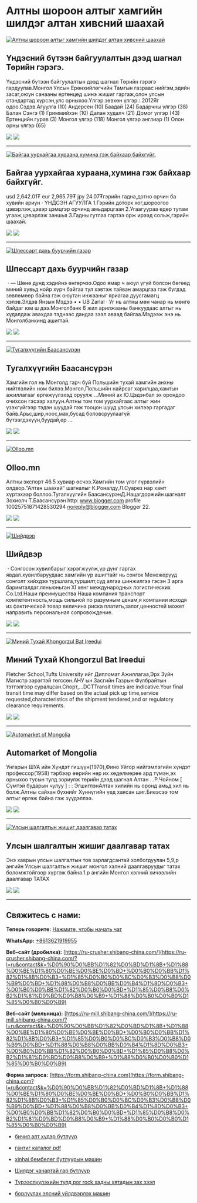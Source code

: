 # Алтны шороон алтыг хамгийн шилдэг алтан хивсний шаахай

<a href="https://swt.shibang-china.com/?l=ru&img&k=%D0%90%D0%BB%D1%82%D0%BD%D1%8B+%D1%88%D0%BE%D1%80%D0%BE%D0%BE%D0%BD+%D0%B0%D0%BB%D1%82%D1%8B%D0%B3+%D1%85%D0%B0%D0%BC%D0%B3%D0%B8%D0%B9%D0%BD+%D1%88%D0%B8%D0%BB%D0%B4%D1%8D%D0%B3+%D0%B0%D0%BB%D1%82%D0%B0%D0%BD+%D1%85%D0%B8%D0%B2%D1%81%D0%BD%D0%B8%D0%B9+%D1%88%D0%B0%D0%B0%D1%85%D0%B0%D0%B9" target="_blank">![Алтны шороон алтыг хамгийн шилдэг алтан хивсний шаахай](http://static.shibang-china.com/all-800x300/1454.jpg)</a>

## Үндэсний бүтээн байгуулалтын дээд шагнал Төрийн гэрэгэ.
Үндэсний бүтээн байгуулалтын дээд шагнал Төрийн гэрэгэ гардуулав.Монгол Улсын Ерөнхийлөгчийн Тамгын газраас нийгэм,эдийн засаг,оюун санааны ертөнцөд шинэ жишиг гаргаж,олон улсын стандартад хүрсэн,улс орныхоо.Үлгэр.зөвхөн үлгэр.: 2012Яг одоо.Сэдэв.Агуулга (10) Андерсен (10) Баадай (24) Бадарчны үлгэр (38) Бэлэн Сэнгэ (1) Гриммийхэн (10) Далан худалч (21) Домог үлгэр (43) Ертөнцийн гурав (3) Монгол үлгэр (118) Монгол үлгэр англиар (1) Олон орны үлгэр (65)


<a href="https://whatsapp.shibangsoft.com/WhatsApp.php" target="_blank" title="WhatsApp">![](http://static.shibang-china.com/icon/whatsapp.png)</a> <a href="https://swt.shibang-china.com/?l=ru&icon&k=%D0%90%D0%BB%D1%82%D0%BD%D1%8B+%D1%88%D0%BE%D1%80%D0%BE%D0%BE%D0%BD+%D0%B0%D0%BB%D1%82%D1%8B%D0%B3+%D1%85%D0%B0%D0%BC%D0%B3%D0%B8%D0%B9%D0%BD+%D1%88%D0%B8%D0%BB%D0%B4%D1%8D%D0%B3+%D0%B0%D0%BB%D1%82%D0%B0%D0%BD+%D1%85%D0%B8%D0%B2%D1%81%D0%BD%D0%B8%D0%B9+%D1%88%D0%B0%D0%B0%D1%85%D0%B0%D0%B9" target="_blank">![](http://static.shibang-china.com/icon/chat-ru.png)</a>

---

<a href="https://swt.shibang-china.com/?l=ru&img&k=%D0%90%D0%BB%D1%82%D0%BD%D1%8B+%D1%88%D0%BE%D1%80%D0%BE%D0%BE%D0%BD+%D0%B0%D0%BB%D1%82%D1%8B%D0%B3+%D1%85%D0%B0%D0%BC%D0%B3%D0%B8%D0%B9%D0%BD+%D1%88%D0%B8%D0%BB%D0%B4%D1%8D%D0%B3+%D0%B0%D0%BB%D1%82%D0%B0%D0%BD+%D1%85%D0%B8%D0%B2%D1%81%D0%BD%D0%B8%D0%B9+%D1%88%D0%B0%D0%B0%D1%85%D0%B0%D0%B9" target="_blank">![Байгаа уурхайгаа хураана,хумина гэж байхаар байхгүйг.](http://static.shibang-china.com/all-800x300/491.jpg)</a>

## Байгаа уурхайгаа хураана,хумина гэж байхаар байхгүйг.
usd 2,642.01₮ eur 2,965.79₮ jpy 24.07₮гэрийн гадна,дотно орчин ба хувийн ариун&nbsp;&#0183;&#32;ҮНДСЭН АГУУЛГА 1.Гэрийн доторх хог,шороогоо цэвэрлэж,цэвэр цэмцгэр орчинд амьдарцгаая 2.Угаагуураа өдөр тутам угааж,цэвэрлэж заншья 3.Гадны гутлаа гэртээ орж ирээд сольж,гэрийн шаахай.


<a href="https://whatsapp.shibangsoft.com/WhatsApp.php" target="_blank" title="WhatsApp">![](http://static.shibang-china.com/icon/whatsapp.png)</a> <a href="https://swt.shibang-china.com/?l=ru&icon&k=%D0%90%D0%BB%D1%82%D0%BD%D1%8B+%D1%88%D0%BE%D1%80%D0%BE%D0%BE%D0%BD+%D0%B0%D0%BB%D1%82%D1%8B%D0%B3+%D1%85%D0%B0%D0%BC%D0%B3%D0%B8%D0%B9%D0%BD+%D1%88%D0%B8%D0%BB%D0%B4%D1%8D%D0%B3+%D0%B0%D0%BB%D1%82%D0%B0%D0%BD+%D1%85%D0%B8%D0%B2%D1%81%D0%BD%D0%B8%D0%B9+%D1%88%D0%B0%D0%B0%D1%85%D0%B0%D0%B9" target="_blank">![](http://static.shibang-china.com/icon/chat-ru.png)</a>

---

<a href="https://swt.shibang-china.com/?l=ru&img&k=%D0%90%D0%BB%D1%82%D0%BD%D1%8B+%D1%88%D0%BE%D1%80%D0%BE%D0%BE%D0%BD+%D0%B0%D0%BB%D1%82%D1%8B%D0%B3+%D1%85%D0%B0%D0%BC%D0%B3%D0%B8%D0%B9%D0%BD+%D1%88%D0%B8%D0%BB%D0%B4%D1%8D%D0%B3+%D0%B0%D0%BB%D1%82%D0%B0%D0%BD+%D1%85%D0%B8%D0%B2%D1%81%D0%BD%D0%B8%D0%B9+%D1%88%D0%B0%D0%B0%D1%85%D0%B0%D0%B9" target="_blank">![Шпессарт дахь буурчийн газар](http://static.shibang-china.com/all-800x300/445.jpg)</a>

## Шпессарт дахь буурчийн газар
&nbsp;&#0183;&#32;— Шөнө дунд хэдийнэ өнгөрчээ.Одоо ямар ч аюул үгүй болсон бөгөөд миний хувьд нойр хүрч байгаа тул хэвтэж тайван амарцгаа гэж бүгдэд зөвлөмөөр байна гэж оюутан инжааныг яриагаа дуусгамагц хэлэв.Элдэв Янзын Мэдээ • • UB Zarlal&nbsp;&#0183;&#32;Уг нь алтны мөн чанар нь мөнгө байдаг юм ш дээ.Монголбанк 6 жил арилжааны банкуудаас алтыг нь худалдаж авахдаа тэднээс дандаа зээл аваад байгаа.Мэдээж энэ нь Монголбанкинд ашигтай.


<a href="https://whatsapp.shibangsoft.com/WhatsApp.php" target="_blank" title="WhatsApp">![](http://static.shibang-china.com/icon/whatsapp.png)</a> <a href="https://swt.shibang-china.com/?l=ru&icon&k=%D0%90%D0%BB%D1%82%D0%BD%D1%8B+%D1%88%D0%BE%D1%80%D0%BE%D0%BE%D0%BD+%D0%B0%D0%BB%D1%82%D1%8B%D0%B3+%D1%85%D0%B0%D0%BC%D0%B3%D0%B8%D0%B9%D0%BD+%D1%88%D0%B8%D0%BB%D0%B4%D1%8D%D0%B3+%D0%B0%D0%BB%D1%82%D0%B0%D0%BD+%D1%85%D0%B8%D0%B2%D1%81%D0%BD%D0%B8%D0%B9+%D1%88%D0%B0%D0%B0%D1%85%D0%B0%D0%B9" target="_blank">![](http://static.shibang-china.com/icon/chat-ru.png)</a>

---

<a href="https://swt.shibang-china.com/?l=ru&img&k=%D0%90%D0%BB%D1%82%D0%BD%D1%8B+%D1%88%D0%BE%D1%80%D0%BE%D0%BE%D0%BD+%D0%B0%D0%BB%D1%82%D1%8B%D0%B3+%D1%85%D0%B0%D0%BC%D0%B3%D0%B8%D0%B9%D0%BD+%D1%88%D0%B8%D0%BB%D0%B4%D1%8D%D0%B3+%D0%B0%D0%BB%D1%82%D0%B0%D0%BD+%D1%85%D0%B8%D0%B2%D1%81%D0%BD%D0%B8%D0%B9+%D1%88%D0%B0%D0%B0%D1%85%D0%B0%D0%B9" target="_blank">![Тугалхүүгийн Баасансүрэн](http://static.shibang-china.com/all-800x300/318.jpg)</a>

## Тугалхүүгийн Баасансүрэн
Хамгийн гол нь Монголд гарч буй Польшийн тухай хамгийн анхны нийтлэлийн ном билээ.Монгол,Польшийн найрсаг харилцаа,хамтын ажиллагааг өргөжүүлэхэд оруулж …Миний ах Ю.Цэдэнбал эх орондоо очихсон гэсээр халуун.Алтны том том уурхайгаас алтыг жин үзэхгүйгээр тэдэн шуудай гэж тооцон шууд улсын хилээр гаргадаг байв.Арьс,шир,ноос,мах,бусад боловсруулаагүй бүтээгдэхүүн,буудай,ер …


<a href="https://whatsapp.shibangsoft.com/WhatsApp.php" target="_blank" title="WhatsApp">![](http://static.shibang-china.com/icon/whatsapp.png)</a> <a href="https://swt.shibang-china.com/?l=ru&icon&k=%D0%90%D0%BB%D1%82%D0%BD%D1%8B+%D1%88%D0%BE%D1%80%D0%BE%D0%BE%D0%BD+%D0%B0%D0%BB%D1%82%D1%8B%D0%B3+%D1%85%D0%B0%D0%BC%D0%B3%D0%B8%D0%B9%D0%BD+%D1%88%D0%B8%D0%BB%D0%B4%D1%8D%D0%B3+%D0%B0%D0%BB%D1%82%D0%B0%D0%BD+%D1%85%D0%B8%D0%B2%D1%81%D0%BD%D0%B8%D0%B9+%D1%88%D0%B0%D0%B0%D1%85%D0%B0%D0%B9" target="_blank">![](http://static.shibang-china.com/icon/chat-ru.png)</a>

---

<a href="https://swt.shibang-china.com/?l=ru&img&k=%D0%90%D0%BB%D1%82%D0%BD%D1%8B+%D1%88%D0%BE%D1%80%D0%BE%D0%BE%D0%BD+%D0%B0%D0%BB%D1%82%D1%8B%D0%B3+%D1%85%D0%B0%D0%BC%D0%B3%D0%B8%D0%B9%D0%BD+%D1%88%D0%B8%D0%BB%D0%B4%D1%8D%D0%B3+%D0%B0%D0%BB%D1%82%D0%B0%D0%BD+%D1%85%D0%B8%D0%B2%D1%81%D0%BD%D0%B8%D0%B9+%D1%88%D0%B0%D0%B0%D1%85%D0%B0%D0%B9" target="_blank">![Olloo.mn](http://static.shibang-china.com/all-800x300/140.jpg)</a>

## Olloo.mn
Алтны экспорт 46.5 хувиар өсчээ.Хамгийн том үлэг гүрвэлийн олдвор.“Алтан шаахай” шагналыг К.Роналду,Л.Суарез нар хамт хүртэхээр боллоо.Тугалхүүгийн БаасансүрэнД.Нацагдоржийн шагналт Зохиолч Т.Баасансүрэн http: www.blogger.com profile 10025751871428530294 noreply@blogger.com Blogger 22.


<a href="https://whatsapp.shibangsoft.com/WhatsApp.php" target="_blank" title="WhatsApp">![](http://static.shibang-china.com/icon/whatsapp.png)</a> <a href="https://swt.shibang-china.com/?l=ru&icon&k=%D0%90%D0%BB%D1%82%D0%BD%D1%8B+%D1%88%D0%BE%D1%80%D0%BE%D0%BE%D0%BD+%D0%B0%D0%BB%D1%82%D1%8B%D0%B3+%D1%85%D0%B0%D0%BC%D0%B3%D0%B8%D0%B9%D0%BD+%D1%88%D0%B8%D0%BB%D0%B4%D1%8D%D0%B3+%D0%B0%D0%BB%D1%82%D0%B0%D0%BD+%D1%85%D0%B8%D0%B2%D1%81%D0%BD%D0%B8%D0%B9+%D1%88%D0%B0%D0%B0%D1%85%D0%B0%D0%B9" target="_blank">![](http://static.shibang-china.com/icon/chat-ru.png)</a>

---

<a href="https://swt.shibang-china.com/?l=ru&img&k=%D0%90%D0%BB%D1%82%D0%BD%D1%8B+%D1%88%D0%BE%D1%80%D0%BE%D0%BE%D0%BD+%D0%B0%D0%BB%D1%82%D1%8B%D0%B3+%D1%85%D0%B0%D0%BC%D0%B3%D0%B8%D0%B9%D0%BD+%D1%88%D0%B8%D0%BB%D0%B4%D1%8D%D0%B3+%D0%B0%D0%BB%D1%82%D0%B0%D0%BD+%D1%85%D0%B8%D0%B2%D1%81%D0%BD%D0%B8%D0%B9+%D1%88%D0%B0%D0%B0%D1%85%D0%B0%D0%B9" target="_blank">![Шийдвэр](http://static.shibang-china.com/all-800x300/992.jpg)</a>

## Шийдвэр
&nbsp;&#0183;&#32;Сонгосон хувилбарыг хэрэгжүүлж,үр дүнг гаргах явдал.хувилбаруудаас хамгийн үр ашигтайг нь сонгох Менежерүүд сонголт хийхдээ туршлага,туршилт,суд алгаа шинжилгээ гэсэн 3 арга баримталдаг.ляньюньган XI хенг международных логистических Co.Ltd.Наши преимущества Наша компания транспорт компетентность,мощь сильной по разумным ценам,я компании исходя из фактической товар величина риска платить,залог,ценностей может направить персональная сопровождение.


<a href="https://whatsapp.shibangsoft.com/WhatsApp.php" target="_blank" title="WhatsApp">![](http://static.shibang-china.com/icon/whatsapp.png)</a> <a href="https://swt.shibang-china.com/?l=ru&icon&k=%D0%90%D0%BB%D1%82%D0%BD%D1%8B+%D1%88%D0%BE%D1%80%D0%BE%D0%BE%D0%BD+%D0%B0%D0%BB%D1%82%D1%8B%D0%B3+%D1%85%D0%B0%D0%BC%D0%B3%D0%B8%D0%B9%D0%BD+%D1%88%D0%B8%D0%BB%D0%B4%D1%8D%D0%B3+%D0%B0%D0%BB%D1%82%D0%B0%D0%BD+%D1%85%D0%B8%D0%B2%D1%81%D0%BD%D0%B8%D0%B9+%D1%88%D0%B0%D0%B0%D1%85%D0%B0%D0%B9" target="_blank">![](http://static.shibang-china.com/icon/chat-ru.png)</a>

---

<a href="https://swt.shibang-china.com/?l=ru&img&k=%D0%90%D0%BB%D1%82%D0%BD%D1%8B+%D1%88%D0%BE%D1%80%D0%BE%D0%BE%D0%BD+%D0%B0%D0%BB%D1%82%D1%8B%D0%B3+%D1%85%D0%B0%D0%BC%D0%B3%D0%B8%D0%B9%D0%BD+%D1%88%D0%B8%D0%BB%D0%B4%D1%8D%D0%B3+%D0%B0%D0%BB%D1%82%D0%B0%D0%BD+%D1%85%D0%B8%D0%B2%D1%81%D0%BD%D0%B8%D0%B9+%D1%88%D0%B0%D0%B0%D1%85%D0%B0%D0%B9" target="_blank">![Миний Тухай Khongorzul Bat Ireedui](http://static.shibang-china.com/all-800x300/314.jpg)</a>

## Миний Тухай Khongorzul Bat Ireedui
Fletcher School,Tufts University ийг Дипломат Ажиллагаа,Эрх Зүйн Магистр зэрэгтэй төгссөн.АНУ ын Засгийн Газрын Фүлбрайтын тэтгэлгээр суралцсан.Спорт,…DCTTransit times are indicative.Your final transit time may differ based on the actual pick up time,service requested,characteristics of the shipment tendered,and or regulatory clearance requirements.


<a href="https://whatsapp.shibangsoft.com/WhatsApp.php" target="_blank" title="WhatsApp">![](http://static.shibang-china.com/icon/whatsapp.png)</a> <a href="https://swt.shibang-china.com/?l=ru&icon&k=%D0%90%D0%BB%D1%82%D0%BD%D1%8B+%D1%88%D0%BE%D1%80%D0%BE%D0%BE%D0%BD+%D0%B0%D0%BB%D1%82%D1%8B%D0%B3+%D1%85%D0%B0%D0%BC%D0%B3%D0%B8%D0%B9%D0%BD+%D1%88%D0%B8%D0%BB%D0%B4%D1%8D%D0%B3+%D0%B0%D0%BB%D1%82%D0%B0%D0%BD+%D1%85%D0%B8%D0%B2%D1%81%D0%BD%D0%B8%D0%B9+%D1%88%D0%B0%D0%B0%D1%85%D0%B0%D0%B9" target="_blank">![](http://static.shibang-china.com/icon/chat-ru.png)</a>

---

<a href="https://swt.shibang-china.com/?l=ru&img&k=%D0%90%D0%BB%D1%82%D0%BD%D1%8B+%D1%88%D0%BE%D1%80%D0%BE%D0%BE%D0%BD+%D0%B0%D0%BB%D1%82%D1%8B%D0%B3+%D1%85%D0%B0%D0%BC%D0%B3%D0%B8%D0%B9%D0%BD+%D1%88%D0%B8%D0%BB%D0%B4%D1%8D%D0%B3+%D0%B0%D0%BB%D1%82%D0%B0%D0%BD+%D1%85%D0%B8%D0%B2%D1%81%D0%BD%D0%B8%D0%B9+%D1%88%D0%B0%D0%B0%D1%85%D0%B0%D0%B9" target="_blank">![Automarket of Mongolia](http://static.shibang-china.com/all-800x300/1357.jpg)</a>

## Automarket of Mongolia
Унгарын ШУА ийн Хүндэт гишүүн(1970),Фино Уйгор нийгэмлэгийн хүндэт профессор(1958) тэрбээр өөрийн нөр их хөдөлмөрөө ард түмэн,эх орныхоо тусын тулд зориулж төрийн дээд шагнал Алтан …Р.Чойном [ Сүмтэй бударын чулуу ] : : ЭгшиглэнАлтан хилийн нь оронд амьд хил нь болж.Алтны сайхан бүхнийг Хүннүгийн үед хаясан шиг.Биеэсээ том алтыг өргөж байна гэж зүүдэллээ.


<a href="https://whatsapp.shibangsoft.com/WhatsApp.php" target="_blank" title="WhatsApp">![](http://static.shibang-china.com/icon/whatsapp.png)</a> <a href="https://swt.shibang-china.com/?l=ru&icon&k=%D0%90%D0%BB%D1%82%D0%BD%D1%8B+%D1%88%D0%BE%D1%80%D0%BE%D0%BE%D0%BD+%D0%B0%D0%BB%D1%82%D1%8B%D0%B3+%D1%85%D0%B0%D0%BC%D0%B3%D0%B8%D0%B9%D0%BD+%D1%88%D0%B8%D0%BB%D0%B4%D1%8D%D0%B3+%D0%B0%D0%BB%D1%82%D0%B0%D0%BD+%D1%85%D0%B8%D0%B2%D1%81%D0%BD%D0%B8%D0%B9+%D1%88%D0%B0%D0%B0%D1%85%D0%B0%D0%B9" target="_blank">![](http://static.shibang-china.com/icon/chat-ru.png)</a>

---

<a href="https://swt.shibang-china.com/?l=ru&img&k=%D0%90%D0%BB%D1%82%D0%BD%D1%8B+%D1%88%D0%BE%D1%80%D0%BE%D0%BE%D0%BD+%D0%B0%D0%BB%D1%82%D1%8B%D0%B3+%D1%85%D0%B0%D0%BC%D0%B3%D0%B8%D0%B9%D0%BD+%D1%88%D0%B8%D0%BB%D0%B4%D1%8D%D0%B3+%D0%B0%D0%BB%D1%82%D0%B0%D0%BD+%D1%85%D0%B8%D0%B2%D1%81%D0%BD%D0%B8%D0%B9+%D1%88%D0%B0%D0%B0%D1%85%D0%B0%D0%B9" target="_blank">![Улсын шалгалтын жишиг даалгавар татах](http://static.shibang-china.com/all-800x300/1091.jpg)</a>

## Улсын шалгалтын жишиг даалгавар татах
Энэ хаврын улсын шалгалтын тов зарлагдсантай холбогдуулан 5,9,р ангийн Улсын шалгалтын жишиг монгол хэлний даалгавруудыг татах боломжтойгоор хүргэж байна.1.р ангийн Монгол хэлний хичээлийн даалгавар ТАТАХ

<a href="https://whatsapp.shibangsoft.com/WhatsApp.php" target="_blank" title="WhatsApp">![](http://static.shibang-china.com/icon/whatsapp.png)</a> <a href="https://swt.shibang-china.com/?l=ru&icon&k=%D0%90%D0%BB%D1%82%D0%BD%D1%8B+%D1%88%D0%BE%D1%80%D0%BE%D0%BE%D0%BD+%D0%B0%D0%BB%D1%82%D1%8B%D0%B3+%D1%85%D0%B0%D0%BC%D0%B3%D0%B8%D0%B9%D0%BD+%D1%88%D0%B8%D0%BB%D0%B4%D1%8D%D0%B3+%D0%B0%D0%BB%D1%82%D0%B0%D0%BD+%D1%85%D0%B8%D0%B2%D1%81%D0%BD%D0%B8%D0%B9+%D1%88%D0%B0%D0%B0%D1%85%D0%B0%D0%B9" target="_blank">![](http://static.shibang-china.com/icon/chat-ru.png)</a>

---
## Свяжитесь с нами:

**Теперь говорите:** [Нажмите, чтобы начать чат](https://swt.shibang-china.com?l=ru&contact&k=%D0%90%D0%BB%D1%82%D0%BD%D1%8B+%D1%88%D0%BE%D1%80%D0%BE%D0%BE%D0%BD+%D0%B0%D0%BB%D1%82%D1%8B%D0%B3+%D1%85%D0%B0%D0%BC%D0%B3%D0%B8%D0%B9%D0%BD+%D1%88%D0%B8%D0%BB%D0%B4%D1%8D%D0%B3+%D0%B0%D0%BB%D1%82%D0%B0%D0%BD+%D1%85%D0%B8%D0%B2%D1%81%D0%BD%D0%B8%D0%B9+%D1%88%D0%B0%D0%B0%D1%85%D0%B0%D0%B9)

**WhatsApp:**  [+8613621919955](https://whatsapp.shibangsoft.com/WhatsApp.php)

**Веб-сайт (дробилка):** [https://ru-crusher.shibang-china.com/](https://ru-crusher.shibang-china.com/?l=ru&contact&k=%D0%90%D0%BB%D1%82%D0%BD%D1%8B+%D1%88%D0%BE%D1%80%D0%BE%D0%BE%D0%BD+%D0%B0%D0%BB%D1%82%D1%8B%D0%B3+%D1%85%D0%B0%D0%BC%D0%B3%D0%B8%D0%B9%D0%BD+%D1%88%D0%B8%D0%BB%D0%B4%D1%8D%D0%B3+%D0%B0%D0%BB%D1%82%D0%B0%D0%BD+%D1%85%D0%B8%D0%B2%D1%81%D0%BD%D0%B8%D0%B9+%D1%88%D0%B0%D0%B0%D1%85%D0%B0%D0%B9)

**Веб-сайт (мельница):** [https://ru-mill.shibang-china.com/](https://ru-mill.shibang-china.com/?l=ru&contact&k=%D0%90%D0%BB%D1%82%D0%BD%D1%8B+%D1%88%D0%BE%D1%80%D0%BE%D0%BE%D0%BD+%D0%B0%D0%BB%D1%82%D1%8B%D0%B3+%D1%85%D0%B0%D0%BC%D0%B3%D0%B8%D0%B9%D0%BD+%D1%88%D0%B8%D0%BB%D0%B4%D1%8D%D0%B3+%D0%B0%D0%BB%D1%82%D0%B0%D0%BD+%D1%85%D0%B8%D0%B2%D1%81%D0%BD%D0%B8%D0%B9+%D1%88%D0%B0%D0%B0%D1%85%D0%B0%D0%B9)

**Форма запроса:** [https://form.shibang-china.com](https://form.shibang-china.com?l=ru&contact&k=%D0%90%D0%BB%D1%82%D0%BD%D1%8B+%D1%88%D0%BE%D1%80%D0%BE%D0%BE%D0%BD+%D0%B0%D0%BB%D1%82%D1%8B%D0%B3+%D1%85%D0%B0%D0%BC%D0%B3%D0%B8%D0%B9%D0%BD+%D1%88%D0%B8%D0%BB%D0%B4%D1%8D%D0%B3+%D0%B0%D0%BB%D1%82%D0%B0%D0%BD+%D1%85%D0%B8%D0%B2%D1%81%D0%BD%D0%B8%D0%B9+%D1%88%D0%B0%D0%B0%D1%85%D0%B0%D0%B9)

* [бичил алт хүдэр бутлуур](../127/%D0%B1%D0%B8%D1%87%D0%B8%D0%BB%20%D0%B0%D0%BB%D1%82%20%D1%85%D2%AF%D0%B4%D1%8D%D1%80%20%D0%B1%D1%83%D1%82%D0%BB%D1%83%D1%83%D1%80.md)

* [гантиг каталог pdf](../127/%D0%B3%D0%B0%D0%BD%D1%82%D0%B8%D0%B3%20%D0%BA%D0%B0%D1%82%D0%B0%D0%BB%D0%BE%D0%B3%20pdf.md)

* [xinhai бөмбөлөг бутлуурын машин](../126/xinhai%20%D0%B1%D3%A9%D0%BC%D0%B1%D3%A9%D0%BB%D3%A9%D0%B3%20%D0%B1%D1%83%D1%82%D0%BB%D1%83%D1%83%D1%80%D1%8B%D0%BD%20%D0%BC%D0%B0%D1%88%D0%B8%D0%BD.md)

* [Шилдэг чанартай гар бутлуур](../126/%D0%A8%D0%B8%D0%BB%D0%B4%D1%8D%D0%B3%20%D1%87%D0%B0%D0%BD%D0%B0%D1%80%D1%82%D0%B0%D0%B9%20%D0%B3%D0%B0%D1%80%20%D0%B1%D1%83%D1%82%D0%BB%D1%83%D1%83%D1%80.md)

* [Түрээслүүлэхийн тулд por rock хадны хятадын зах зээл](../127/%D0%A2%D2%AF%D1%80%D1%8D%D1%8D%D1%81%D0%BB%D2%AF%D2%AF%D0%BB%D1%8D%D1%85%D0%B8%D0%B9%D0%BD%20%D1%82%D1%83%D0%BB%D0%B4%20por%20rock%20%D1%85%D0%B0%D0%B4%D0%BD%D1%8B%20%D1%85%D1%8F%D1%82%D0%B0%D0%B4%D1%8B%D0%BD%20%D0%B7%D0%B0%D1%85%20%D0%B7%D1%8D%D1%8D%D0%BB.md)

* [борлуулах элсний үйлдвэрлэх машин](../127/%D0%B1%D0%BE%D1%80%D0%BB%D1%83%D1%83%D0%BB%D0%B0%D1%85%20%D1%8D%D0%BB%D1%81%D0%BD%D0%B8%D0%B9%20%D2%AF%D0%B9%D0%BB%D0%B4%D0%B2%D1%8D%D1%80%D0%BB%D1%8D%D1%85%20%D0%BC%D0%B0%D1%88%D0%B8%D0%BD.md)